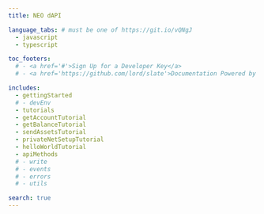 ```yaml
---
title: NEO dAPI

language_tabs: # must be one of https://git.io/vQNgJ
  - javascript
  - typescript

toc_footers:
  # - <a href='#'>Sign Up for a Developer Key</a>
  # - <a href='https://github.com/lord/slate'>Documentation Powered by Slate</a>

includes:
  - gettingStarted
  # - devEnv
  - tutorials
  - getAccountTutorial
  - getBalanceTutorial
  - sendAssetsTutorial
  - privateNetSetupTutorial
  - helloWorldTutorial
  - apiMethods
  # - write
  # - events
  # - errors
  # - utils

search: true
---
```

